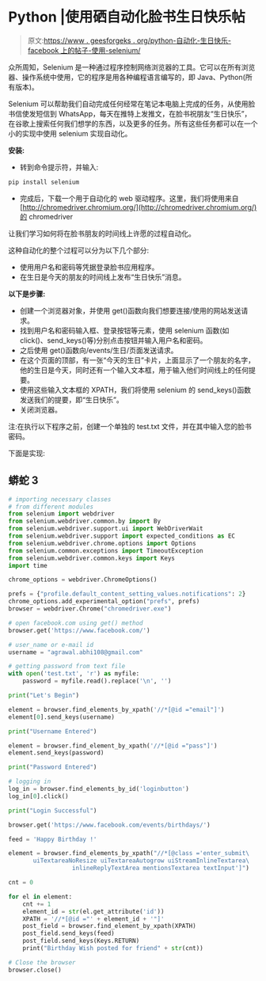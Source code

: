 # Python |使用硒自动化脸书生日快乐帖

> 原文:[https://www . geesforgeks . org/python-自动化-生日快乐-facebook 上的帖子-使用-selenium/](https://www.geeksforgeeks.org/python-automating-happy-birthday-post-on-facebook-using-selenium/)

众所周知，Selenium 是一种通过程序控制网络浏览器的工具。它可以在所有浏览器、操作系统中使用，它的程序是用各种编程语言编写的，即 Java、Python(所有版本)。

Selenium 可以帮助我们自动完成任何经常在笔记本电脑上完成的任务，从使用脸书信使发短信到 WhatsApp，每天在推特上发推文，在脸书祝朋友“生日快乐”，在谷歌上搜索任何我们想学的东西，以及更多的任务。所有这些任务都可以在一个小的实现中使用 selenium 实现自动化。

**安装:**

*   转到命令提示符，并输入:

```py
pip install selenium
```

*   完成后，下载一个用于自动化的 web 驱动程序。这里，我们将使用来自[http://chromedriver.chromium.org/](http://chromedriver.chromium.org/)的 chromedriver

让我们学习如何将在脸书朋友的时间线上许愿的过程自动化。

这种自动化的整个过程可以分为以下几个部分:

*   使用用户名和密码等凭据登录脸书应用程序。
*   在生日是今天的朋友的时间线上发布“生日快乐”消息。

**以下是步骤:**

*   创建一个浏览器对象，并使用 get()函数向我们想要连接/使用的网站发送请求。
*   找到用户名和密码输入框、登录按钮等元素，使用 selenium 函数(如 click()、send_keys()等)分别点击按钮并输入用户名和密码。
*   之后使用 get()函数向/events/生日/页面发送请求。
*   在这个页面的顶部，有一张“今天的生日”卡片，上面显示了一个朋友的名字，他的生日是今天，同时还有一个输入文本框，用于输入他们时间线上的任何提要。
*   使用这些输入文本框的 XPATH，我们将使用 selenium 的 send_keys()函数发送我们的提要，即“生日快乐”。
*   关闭浏览器。

注:在执行以下程序之前，创建一个单独的 test.txt 文件，并在其中输入您的脸书密码。

下面是实现:

## 蟒蛇 3

```py
# importing necessary classes
# from different modules
from selenium import webdriver
from selenium.webdriver.common.by import By
from selenium.webdriver.support.ui import WebDriverWait
from selenium.webdriver.support import expected_conditions as EC
from selenium.webdriver.chrome.options import Options
from selenium.common.exceptions import TimeoutException
from selenium.webdriver.common.keys import Keys
import time

chrome_options = webdriver.ChromeOptions()

prefs = {"profile.default_content_setting_values.notifications": 2}
chrome_options.add_experimental_option("prefs", prefs)
browser = webdriver.Chrome("chromedriver.exe")

# open facebook.com using get() method
browser.get('https://www.facebook.com/')

# user_name or e-mail id
username = "agrawal.abhi108@gmail.com"

# getting password from text file
with open('test.txt', 'r') as myfile:
    password = myfile.read().replace('\n', '')

print("Let's Begin")

element = browser.find_elements_by_xpath('//*[@id ="email"]')
element[0].send_keys(username)

print("Username Entered")

element = browser.find_element_by_xpath('//*[@id ="pass"]')
element.send_keys(password)

print("Password Entered")

# logging in
log_in = browser.find_elements_by_id('loginbutton')
log_in[0].click()

print("Login Successful")

browser.get('https://www.facebook.com/events/birthdays/')

feed = 'Happy Birthday !'

element = browser.find_elements_by_xpath("//*[@class ='enter_submit\
       uiTextareaNoResize uiTextareaAutogrow uiStreamInlineTextarea\
                  inlineReplyTextArea mentionsTextarea textInput']")

cnt = 0

for el in element:
    cnt += 1
    element_id = str(el.get_attribute('id'))
    XPATH = '//*[@id ="' + element_id + '"]'
    post_field = browser.find_element_by_xpath(XPATH)
    post_field.send_keys(feed)
    post_field.send_keys(Keys.RETURN)
    print("Birthday Wish posted for friend" + str(cnt))

# Close the browser
browser.close()
```